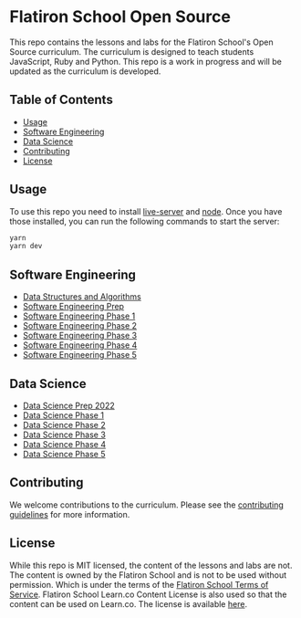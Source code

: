 # Flatiron School Open Source
This repo contains the lessons and labs for the Flatiron School's Open Source curriculum. The curriculum is designed to teach students JavaScript, Ruby and Python. This repo is a work in progress and will be updated as the curriculum is developed.

## Table of Contents
* [Usage](#usage)
* [Software Engineering](#software-engineering)
* [Data Science](#data-science)
* [Contributing](#contributing)
* [License](#license)

## Usage
To use this repo you need to install [live-server](https://www.npmjs.com/package/live-server) and [node](https://nodejs.org/en/). Once you have those installed, you can run the following commands to start the server:
```bash
yarn 
yarn dev
```

## Software Engineering
* [Data Structures and Algorithms](SoftwareEngineering/Data-Structures-and-Algorithms-2022/index.html)
* [Software Engineering Prep](SoftwareEngineering/Software-Engineering-Prep-2022/index.html)
* [Software Engineering Phase 1](SoftwareEngineering/Phase-1-2022/index.html)
* [Software Engineering Phase 2](SoftwareEngineering/Phase-2-2022/index.html)
* [Software Engineering Phase 3](SoftwareEngineering/Phase-3-2022/index.html)
* [Software Engineering Phase 4](SoftwareEngineering/Phase-4-2022/index.html)
* [Software Engineering Phase 5](SoftwareEngineering/Phase-5-2022/index.html)


## Data Science
* [Data Science Prep 2022](DataScience/Data-Science-Prep-2022/index.html)
* [Data Science Phase 1](DataScience/Phase-1-2022/index.html)
* [Data Science Phase 2](DataScience/Phase-2-2022/index.html)
* [Data Science Phase 3](DataScience/Phase-3-2022/index.html)
* [Data Science Phase 4](DataScience/Phase-4-2022/index.html)
* [Data Science Phase 5](DataScience/Phase-5-2022/index.html)

## Contributing
We welcome contributions to the curriculum. Please see the [contributing guidelines](CONTRIBUTING.md) for more information.

## License
While this repo is MIT licensed, the content of the lessons and labs are not. The content is owned by the Flatiron School and is not to be used without permission. Which is under the terms of the [Flatiron School Terms of Service](https://flatironschool.com/tos/).
Flatiron School Learn.co Content License is also used so that the content can be used on Learn.co. The license is available [here](LICENSE.md).